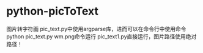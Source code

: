 # python-picToText
图片转字符画
pic_text.py中使用argparse库，进而可以在命令行中使用命令python pic_text.py wm.png命令运行
pic_text1.py直接运行，图片路径使用绝对路径！

